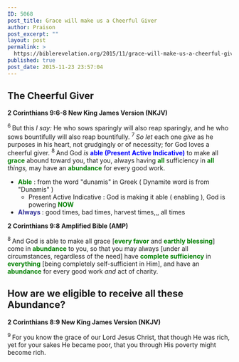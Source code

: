 ```yaml
---
ID: 5068
post_title: Grace will make us a Cheerful Giver
author: Praison
post_excerpt: ""
layout: post
permalink: >
  https://biblerevelation.org/2015/11/grace-will-make-us-a-cheerful-giver/
published: true
post_date: 2015-11-23 23:57:04
---
```

<h2 class="passage-display"><strong>The Cheerful Giver</strong></h2>
<p class="passage-display"><strong><span class="passage-display-bcv">2 Corinthians 9:6-8
</span><span class="passage-display-version">New King James Version (NKJV)</span></strong></p>
<span class="text 2Cor-9-6"><sup class="versenum">6 </sup>But this <i>I say:</i> He who sows sparingly will also reap sparingly, and he who sows bountifully will also reap bountifully. </span><span id="en-NKJV-28964" class="text 2Cor-9-7"><sup class="versenum">7 </sup><i>So let</i> each one <i>give</i> as he purposes in his heart, not grudgingly or of necessity; for God loves a cheerful giver. </span><span class="text 2Cor-9-8"><sup class="versenum">8 </sup>And God <i>is</i> <span style="color: #0000ff;"><strong>able (Present Active Indicative)</strong></span> to make all <span style="color: #008000;"><strong>grace</strong></span> abound toward you, that you, always having <span style="color: #008000;"><strong>all</strong> </span>sufficiency in <span style="color: #008000;"><strong>all</strong> </span><i>things,</i> may have an <span style="color: #008000;"><strong>abundance</strong> </span>for every good work.</span>
<ul>
	<li><span style="color: #008000;"><strong>Able</strong> </span>: from the word "dunamis" in Greek ( Dynamite word is from "Dunamis" )
<ul>
	<li>Present Active Indicative : God is making it able ( enabling ), God is powering <span style="color: #008000;"><strong>NOW</strong></span></li>
</ul>
</li>
	<li><strong><span style="color: #333399;">Always</span> </strong>: good times, bad times, harvest times,,, all times</li>
</ul>
<p class="passage-display"><strong><span class="passage-display-bcv">2 Corinthians 9:8
</span><span class="passage-display-version">Amplified Bible (AMP)</span></strong></p>
<span id="en-AMP-28965" class="text 2Cor-9-8"><sup class="versenum">8 </sup>And God is able to make all grace [<span style="color: #008000;"><strong>every favor</strong></span> and <span style="color: #008000;"><strong>earthly blessing</strong></span>] come in <span style="color: #008000;"><strong>abundance</strong> </span>to you, so that you may always [under all circumstances, regardless of the need] have <span style="color: #008000;"><strong>complete sufficiency</strong></span> in <span style="color: #008000;"><strong>everything</strong> </span>[being completely self-sufficient in Him], and have an <span style="color: #008000;"><strong>abundance</strong> </span>for every good work <i>and</i> act of charity.</span>
<h2><strong>How are we eligible to receive all these Abundance?</strong></h2>
<p class="passage-display"><strong><span class="passage-display-bcv">2 Corinthians 8:9
</span><span class="passage-display-version">New King James Version (NKJV)</span></strong></p>
<span id="en-NKJV-28942" class="text 2Cor-8-9"><sup class="versenum">9 </sup>For you know the grace of our Lord Jesus Christ, that though He was rich, yet for your sakes He became poor, that you through His poverty might become rich.</span>